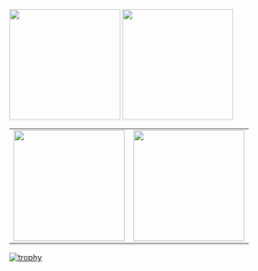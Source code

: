 <img height=200 align="center" src="https://github-readme-stats.vercel.app/api?username=JHSAND&theme=tokyonight&hide_border=true" />
<img height=200 align="center" src="https://github-readme-stats.vercel.app/api/top-langs?username=JHSAND&layout=compact&langs_count=8&card_width=250&theme=tokyonight&hide_border=true&hide=css,html,hack,scss">

<table border="0">
  <tr>
    <td>
      <img height="200" src="https://github-readme-stats.vercel.app/api?username=JHSAND&theme=tokyonight&hide_border=true" />
    </td>
    <td>
      <img height="200" src="https://github-readme-stats.vercel.app/api/top-langs?username=JHSAND&layout=compact&langs_count=8&card_width=250&theme=tokyonight&hide_border=true&hide=css,html,hack,scss" />
    </td>
  </tr>
</table>


[![trophy](https://github-profile-trophy.vercel.app/?username=JHSAND&theme=tokyonight&column=6&rank=SECRET,SSS,SS,S,AAA,AA,A&no-frame=true)](https://github.com/ryo-ma/github-profile-trophy)
